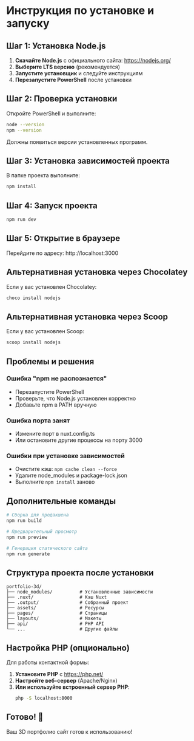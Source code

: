 # Инструкция по установке и запуску

## Шаг 1: Установка Node.js

1. **Скачайте Node.js** с официального сайта: https://nodejs.org/
2. **Выберите LTS версию** (рекомендуется)
3. **Запустите установщик** и следуйте инструкциям
4. **Перезапустите PowerShell** после установки

## Шаг 2: Проверка установки

Откройте PowerShell и выполните:
```bash
node --version
npm --version
```

Должны появиться версии установленных программ.

## Шаг 3: Установка зависимостей проекта

В папке проекта выполните:
```bash
npm install
```

## Шаг 4: Запуск проекта

```bash
npm run dev
```

## Шаг 5: Открытие в браузере

Перейдите по адресу: http://localhost:3000

## Альтернативная установка через Chocolatey

Если у вас установлен Chocolatey:
```bash
choco install nodejs
```

## Альтернативная установка через Scoop

Если у вас установлен Scoop:
```bash
scoop install nodejs
```

## Проблемы и решения

### Ошибка "npm не распознается"
- Перезапустите PowerShell
- Проверьте, что Node.js установлен корректно
- Добавьте npm в PATH вручную

### Ошибка порта занят
- Измените порт в nuxt.config.ts
- Или остановите другие процессы на порту 3000

### Ошибки при установке зависимостей
- Очистите кэш: `npm cache clean --force`
- Удалите node_modules и package-lock.json
- Выполните `npm install` заново

## Дополнительные команды

```bash
# Сборка для продакшена
npm run build

# Предварительный просмотр
npm run preview

# Генерация статического сайта
npm run generate
```

## Структура проекта после установки

```
portfolio-3d/
├── node_modules/          # Установленные зависимости
├── .nuxt/                 # Кэш Nuxt
├── .output/               # Собранный проект
├── assets/                # Ресурсы
├── pages/                 # Страницы
├── layouts/               # Макеты
├── api/                   # PHP API
└── ...                    # Другие файлы
```

## Настройка PHP (опционально)

Для работы контактной формы:

1. **Установите PHP** с https://php.net/
2. **Настройте веб-сервер** (Apache/Nginx)
3. **Или используйте встроенный сервер PHP**:
   ```bash
   php -S localhost:8000
   ```

## Готово! 🎉

Ваш 3D портфолио сайт готов к использованию!
